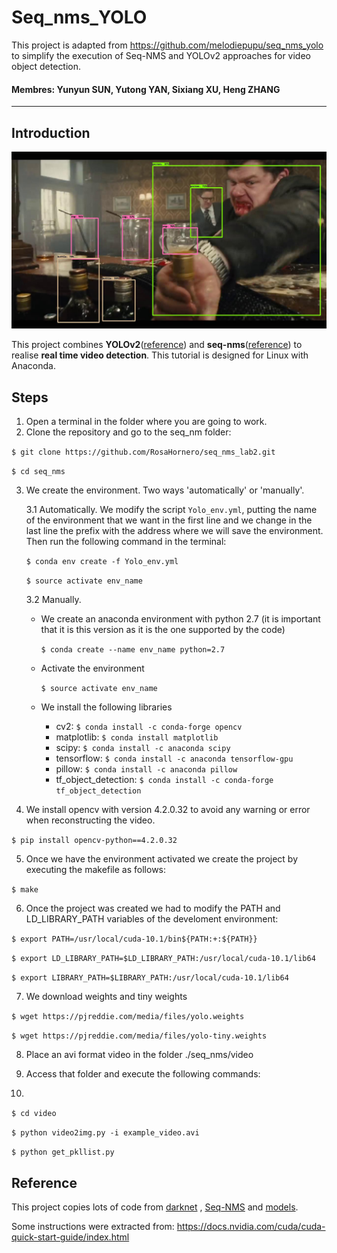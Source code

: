 # Seq_nms_YOLO
This project is adapted from https://github.com/melodiepupu/seq_nms_yolo to simplify the execution of Seq-NMS and YOLOv2 approaches for video object detection.
#### Membres: Yunyun SUN, Yutong YAN, Sixiang XU, Heng ZHANG


---

## Introduction

![](img/index.jpg) 

This project combines **YOLOv2**([reference](https://arxiv.org/abs/1506.02640)) and **seq-nms**([reference](https://arxiv.org/abs/1602.08465)) to realise **real time video detection**.
This tutorial is designed for Linux with Anaconda.

## Steps

1) Open a terminal in the folder where you are going to work.
2) Clone the repository and go to the seq_nm folder:

`$ git clone https://github.com/RosaHornero/seq_nms_lab2.git`

`$ cd seq_nms`

3) We create the environment. Two ways 'automatically' or 'manually'.

   3.1 Automatically. We modify the script `Yolo_env.yml`, putting the name of the environment that we want in the first line and we change in the last line the prefix with the address where we will save the environment. Then run the following command in the terminal:
  
     `$ conda env create -f Yolo_env.yml`
     
     `$ source activate env_name`
  
   3.2 Manually. 
     
     - We create an anaconda environment with python 2.7 (it is important that it is this version as it is the one supported by the code)
     
       `$ conda create --name env_name python=2.7`
       
     - Activate the environment
     
        `$ source activate env_name`
        
      - We install the following libraries
        - cv2: `$ conda install -c conda-forge opencv`
        - matplotlib: `$ conda install matplotlib`
        - scipy: `$ conda install -c anaconda scipy`
        - tensorflow: `$ conda install -c anaconda tensorflow-gpu`
        - pillow: `$ conda install -c anaconda pillow`
        - tf_object_detection: `$ conda install -c conda-forge tf_object_detection`
  
4) We install opencv with version 4.2.0.32 to avoid any warning or error when reconstructing the video.

`$ pip install opencv-python==4.2.0.32`

5) Once we have the environment activated we create the project by executing the makefile as follows:

`$ make`

6) Once the project was created we had to modify the PATH and LD\_LIBRARY\_PATH variables of the develoment environment:

`$ export PATH=/usr/local/cuda-10.1/bin${PATH:+:${PATH}}`

`$ export LD_LIBRARY_PATH=$LD_LIBRARY_PATH:/usr/local/cuda-10.1/lib64`

`$ export LIBRARY_PATH=$LIBRARY_PATH:/usr/local/cuda-10.1/lib64`

7) We download weights and tiny weights

`$ wget https://pjreddie.com/media/files/yolo.weights`

`$ wget https://pjreddie.com/media/files/yolo-tiny.weights`

8) Place an avi format video in the folder ./seq_nms/video

9) Access that folder and execute the following commands:
10) 
`$ cd video`

`$ python video2img.py -i example_video.avi`

`$ python get_pkllist.py`


## Reference

This project copies lots of code from [darknet](https://github.com/pjreddie/darknet) , [Seq-NMS](https://github.com/lrghust/Seq-NMS) and  [models](https://github.com/tensorflow/models).

Some instructions were extracted from: https://docs.nvidia.com/cuda/cuda-quick-start-guide/index.html


